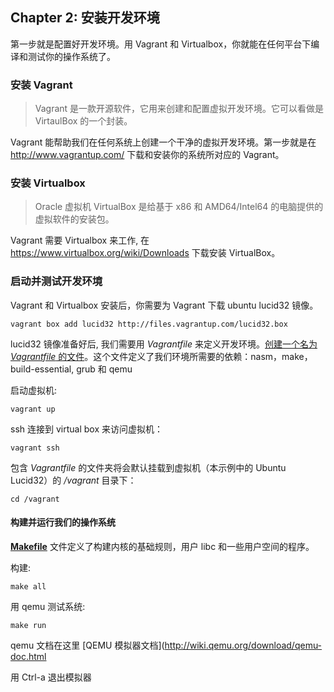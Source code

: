## Chapter 2: 安装开发环境

第一步就是配置好开发环境。用 Vagrant 和 Virtualbox，你就能在任何平台下编译和测试你的操作系统了。

### 安装 Vagrant

> Vagrant 是一款开源软件，它用来创建和配置虚拟开发环境。它可以看做是 VirtaulBox 的一个封装。

Vagrant 能帮助我们在任何系统上创建一个干净的虚拟开发环境。第一步就是在 http://www.vagrantup.com/ 下载和安装你的系统所对应的 Vagrant。

### 安装 Virtualbox

> Oracle 虚拟机 VirtualBox 是给基于 x86 和 AMD64/Intel64 的电脑提供的虚拟软件的安装包。

Vagrant 需要 Virtualbox 来工作, 在 https://www.virtualbox.org/wiki/Downloads 下载安装 VirtualBox。

### 启动并测试开发环境

Vagrant 和 Virtualbox 安装后，你需要为 Vagrant 下载 ubuntu lucid32 镜像。

```
vagrant box add lucid32 http://files.vagrantup.com/lucid32.box
```

lucid32 镜像准备好后, 我们需要用 *Vagrantfile* 来定义开发环境。[创建一个名为 *Vagrantfile* 的文件](https://github.com/ningskyer/How-to-Make-a-Computer-Operating-System/blob/master/src/Vagrantfile)。这个文件定义了我们环境所需要的依赖：nasm，make，build-essential, grub 和 qemu

启动虚拟机:

```
vagrant up
```

 ssh 连接到 virtual box 来访问虚拟机：

```
vagrant ssh
```

包含 *Vagrantfile* 的文件夹将会默认挂载到虚拟机（本示例中的 Ubuntu Lucid32）的 */vagrant* 目录下：

```
cd /vagrant
```

#### 构建并运行我们的操作系统

[**Makefile**](https://github.com/ningskyer/How-to-Make-a-Computer-Operating-System/blob/master/src/Makefile) 文件定义了构建内核的基础规则，用户 libc 和一些用户空间的程序。

构建:

```
make all
```

用 qemu 测试系统:

```
make run
```
qemu 文档在这里 [QEMU 模拟器文档](http://wiki.qemu.org/download/qemu-doc.html

用 Ctrl-a 退出模拟器
